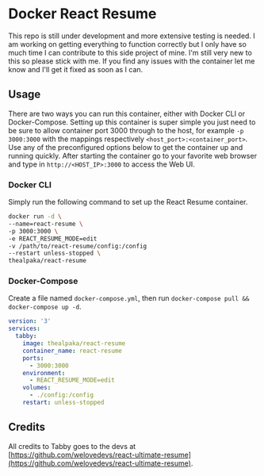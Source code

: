 # Docker React Resume

This repo is still under development and more extensive testing is needed. I am working on getting everything to function correctly but I only have so much time I can contribute to this side project of mine. I'm still very new to this so please stick with me. If you find any issues with the container let me know and I'll get it fixed as soon as I can.

## Usage

There are two ways you can run this container, either with Docker CLI or Docker-Compose. Setting up this container is super simple you just need to be sure to allow container port 3000 through to the host, for example `-p 3000:3000` with the mappings respectively `<host_port>:<container_port>`. Use any of the preconfigured options below to get the container up and running quickly. After starting the container go to your favorite web browser and type in `http://<HOST_IP>:3000` to access the Web UI.

### Docker CLI
Simply run the following command to set up the React Resume container.

```bash
docker run -d \
--name=react-resume \
-p 3000:3000 \
-e REACT_RESUME_MODE=edit
-v /path/to/react-resume/config:/config
--restart unless-stopped \
thealpaka/react-resume
```

### Docker-Compose

Create a file named `docker-compose.yml`, then run `docker-compose pull && docker-compose up -d`.

```yaml
version: '3'
services:
  tabby:
    image: thealpaka/react-resume
    container_name: react-resume
    ports:
      - 3000:3000
    environment:
      - REACT_RESUME_MODE=edit
    volumes:
      - ./config:/config
    restart: unless-stopped
```


## Credits
All credits to Tabby goes to the devs at [https://github.com/welovedevs/react-ultimate-resume](https://github.com/welovedevs/react-ultimate-resume).
